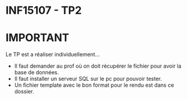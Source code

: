 INF15107 - TP2
===============

# IMPORTANT
Le TP est a réaliser individuellement...

* Il faut demander au prof où on doit récupérer le fichier pour avoir la base de données.
* Il faut installer un serveur SQL sur le pc pour pouvoir tester.
* Un fichier template avec le bon format pour le rendu est dans ce dossier.
